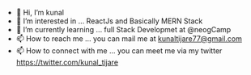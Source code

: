 - 👋 Hi, I’m kunal
- 👀 I’m interested in ... ReactJs and Basically MERN Stack
- 🌱 I’m currently learning ... full Stack Developmet at @neogCamp
- 📫 How to reach me ... you can mail me at kunaltijare77@gmail.com
- 📫 How to connect with me ... you can meet me via my twitter https://twitter.com/kunal_tijare 

<!---
Dev-kunal/Dev-kunal is a ✨ special ✨ repository because its `README.md` (this file) appears on your GitHub profile.
You can click the Preview link to take a look at your changes.
--->
